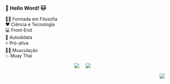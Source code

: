 ### :robot: Hello Word! :cat:

:woman_student: Formada em Filosofia \
:heart:         Ciência e Tecnologia \
:computer: Front-End\
:closed_book: Autodidata \
:zap:                Pró-ativa \
                :weight_lifting_woman: Musculação \
:boom:            Muay Thai 
                                       
 <p align="center">
  <a href="mailto:luanamusial@hotmail.com?subject=Olá%20Luana%20Musial"><img src="https://img.shields.io/badge/hotmail-%23D14836.svg?&style=for-the-badge&logo=hotmail&logoColor=white" /></a>&nbsp;&nbsp;&nbsp;&nbsp;
  <a href="www.linkedin.com/in/musial-dev"><img src="https://img.shields.io/badge/linkedin-%230077B5.svg?&style=for-the-badge&logo=linkedin&logoColor=white" /></a>&nbsp;&nbsp;&nbsp;&nbsp;

</p>

<p align="right">
<!--
<img src="https://komarev.com/ghpvc/?username=Musial-dev&style=plastic&label=Views" />
-->
<img src="https://badges.pufler.dev/visits/Musial-dev/Musial-dev?color=black&logo=github" />
</p>
                
